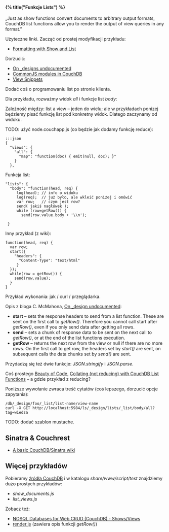 #### {% title("Funkcje Lists") %}

„Just as show functions convert documents to arbitrary output formats,
CouchDB list functions allow you to render the output of view queries
in any format.”

Użyteczne linki. Zacząć od prostej modyfikacji przykładu:

* [Formatting with Show and List](http://wiki.apache.org/couchdb/Formatting_with_Show_and_List)

Dorzucić:

* [On _designs undocumented](http://caolanmcmahon.com/posts/commonjs_modules_in_couchdb#/posts/on__designs_undocumented/uid%3D738)
* [CommonJS modules in CouchDB](http://caolanmcmahon.com/posts/commonjs_modules_in_couchdb#/posts/commonjs_modules_in_couchdb)
* [View Snippets](http://wiki.apache.org/couchdb/View_Snippets)

Dodać coś o programowaniu list po stronie klienta.

Dla przykładu, rozważmy widok *all* i funkcje list *body*:

Zależność między: list a view – jeden do wielu; ale w przykładach ponizej będziemy
pisać funkcję list pod konkretny widok. Dlatego zaczynamy od widoku.

TODO: użyć node.couchapp.js (co będzie jak dodamy funkcję reduce):

    :::json
    {
      "views": {
        "all": {
          "map": "function(doc) { emit(null, doc); }"
        }
      },

Funkcja list:

    "lists": {
      "body": "function(head, req) {
         log(head); // info o widoku
         log(req);  // już było, ale wkleić poniżej i omówić
         var row;   // czym jest row?
         send( jakiś nagłówek );
         while (row=getRow()) {
           send(row.value.body + '\\n');

     }

Inny przykład (z wiki):

    function(head, req) {
      var row;
      start({
        "headers": {
          "Content-Type": "text/html"
         }
      });
      while(row = getRow()) {
        send(row.value);
      }
    }

Przykład wykonania: jak / curl / przeglądarka.


Opis z bloga C. McMahona, [On _design undocumented](http://caolanmcmahon.com/posts/on__designs_undocumented):

* **start** – sets the response headers to send from a list
  function. These are sent on the first call to *getRow()*. Therefore
  you cannot call start after *getRow()*, even if you only send data
  after getting all rows.
* **send** – sets a chunk of response data to be sent on the next call
  to *getRow()*, or at the end of the list functions execution.
* **getRow** – returns the next row from the view or null if there are
  no more rows. On the first call to get row, the headers set by
  *start()* are sent, on subsequent calls the data chunks set by *send()*
  are sent.

Przydadzą się też dwie funkcje: *JSON.stringify* i *JSON.parse*.


Coś prostego [Beauty of Code](http://beauty-of-code.de/2010/07/complex-joins-in-couchdb/),
[Collating (not reducing) with CouchDB List Functions](http://japhr.blogspot.com/2010/02/collating-not-reducing-with-couchdb.html)
– a gdzie przykład z reducing?

Poniższe wywołanie zwraca treść cytatów (coś lepszego, dorzucić opcje zapytania):

    /db/_design/foo/_list/list-name/view-name
    curl -X GET http://localhost:5984/ls/_design/lists/_list/body/all?tag=wiedza

TODO: dodać szablon mustache.



## Sinatra & Couchrest

* [A basic CouchDB/Sinatra wiki](http://github.com/benatkin/weaky)


## Więcej przykładów

Pobieramy [źródła CouchDB](http://couchdb.apache.org/community/code.html)
i w katalogu *share/www/script/test* znajdziemy dużo prostych przykładów:

* *show_documents.js*
* *list_views.js*

Zobacz też:

* [NOSQL Databases for Web CRUD (CouchDB) - Shows/Views](http://java.dzone.com/articles/nosql-databases-web-crud)
* [render.js](http://svn.apache.org/viewvc/couchdb/trunk/share/server/render.js?view=markup)
  (zawiera opis funkcji *getRow()*)
